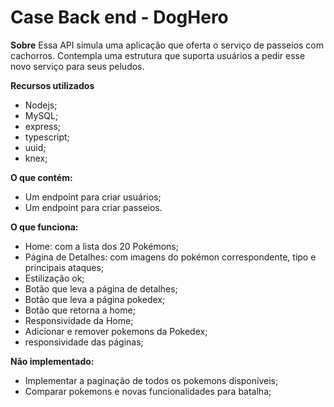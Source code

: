 # Case Back end - DogHero

**Sobre**
Essa API simula uma aplicação que oferta o serviço de passeios com cachorros. Contempla uma estrutura que suporta usuários a pedir esse novo serviço para seus peludos.

**Recursos utilizados**
- Nodejs;
- MySQL;
- express;
- typescript;
- uuid;
- knex;


**O que contém:**
- Um endpoint para criar usuários;
- Um endpoint para criar passeios.

**O que funciona:**
- Home: com a lista dos 20 Pokémons;
- Página de Detalhes: com imagens do pokémon correspondente, tipo e principais ataques;
- Estilização ok;
- Botão que leva a página de detalhes;
- Botão que leva a página pokedex;
- Botão que retorna a home;
- Responsividade da Home;
- Adicionar e remover pokemons da Pokedex;
- responsividade das páginas;

**Não implementado:**
- Implementar a paginação de todos os pokemons disponíveis;
- Comparar pokemons e novas funcionalidades para batalha;

